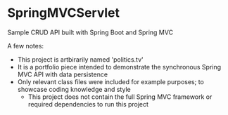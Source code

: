 # SpringMVCServlet
Sample CRUD API built with Spring Boot and Spring MVC

A few notes:

* This project is artbirarily named 'politics.tv'
* It is a portfolio piece intended to demonstrate the synchronous Spring MVC API with data persistence
* Only relevant class files were included for example purposes; to showcase coding knowledge and style
	* This project does not contain the full Spring MVC framework or required dependencies to run this project